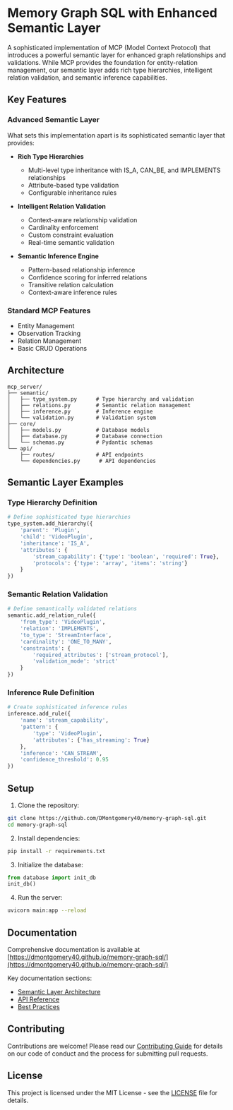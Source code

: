 # Memory Graph SQL with Enhanced Semantic Layer

A sophisticated implementation of MCP (Model Context Protocol) that introduces a powerful semantic layer for enhanced graph relationships and validations. While MCP provides the foundation for entity-relation management, our semantic layer adds rich type hierarchies, intelligent relation validation, and semantic inference capabilities.

## Key Features

### Advanced Semantic Layer

What sets this implementation apart is its sophisticated semantic layer that provides:

- **Rich Type Hierarchies**
  - Multi-level type inheritance with IS_A, CAN_BE, and IMPLEMENTS relationships
  - Attribute-based type validation
  - Configurable inheritance rules

- **Intelligent Relation Validation**
  - Context-aware relationship validation
  - Cardinality enforcement
  - Custom constraint evaluation
  - Real-time semantic validation

- **Semantic Inference Engine**
  - Pattern-based relationship inference
  - Confidence scoring for inferred relations
  - Transitive relation calculation
  - Context-aware inference rules

### Standard MCP Features

- Entity Management
- Observation Tracking
- Relation Management
- Basic CRUD Operations

## Architecture

```
mcp_server/
├── semantic/
│   ├── type_system.py      # Type hierarchy and validation
│   ├── relations.py        # Semantic relation management
│   ├── inference.py        # Inference engine
│   └── validation.py       # Validation system
├── core/
│   ├── models.py           # Database models
│   ├── database.py         # Database connection
│   └── schemas.py          # Pydantic schemas
└── api/
    ├── routes/             # API endpoints
    └── dependencies.py      # API dependencies
```

## Semantic Layer Examples

### Type Hierarchy Definition
```python
# Define sophisticated type hierarchies
type_system.add_hierarchy({
    'parent': 'Plugin',
    'child': 'VideoPlugin',
    'inheritance': 'IS_A',
    'attributes': {
        'stream_capability': {'type': 'boolean', 'required': True},
        'protocols': {'type': 'array', 'items': 'string'}
    }
})
```

### Semantic Relation Validation
```python
# Define semantically validated relations
semantic.add_relation_rule({
    'from_type': 'VideoPlugin',
    'relation': 'IMPLEMENTS',
    'to_type': 'StreamInterface',
    'cardinality': 'ONE_TO_MANY',
    'constraints': {
        'required_attributes': ['stream_protocol'],
        'validation_mode': 'strict'
    }
})
```

### Inference Rule Definition
```python
# Create sophisticated inference rules
inference.add_rule({
    'name': 'stream_capability',
    'pattern': {
        'type': 'VideoPlugin',
        'attributes': {'has_streaming': True}
    },
    'inference': 'CAN_STREAM',
    'confidence_threshold': 0.95
})
```

## Setup

1. Clone the repository:
```bash
git clone https://github.com/DMontgomery40/memory-graph-sql.git
cd memory-graph-sql
```

2. Install dependencies:
```bash
pip install -r requirements.txt
```

3. Initialize the database:
```python
from database import init_db
init_db()
```

4. Run the server:
```bash
uvicorn main:app --reload
```

## Documentation

Comprehensive documentation is available at [https://dmontgomery40.github.io/memory-graph-sql/](https://dmontgomery40.github.io/memory-graph-sql/)

Key documentation sections:
- [Semantic Layer Architecture](docs/semantic-layer.md)
- [API Reference](docs/api-reference.md)
- [Best Practices](docs/best-practices.md)

## Contributing

Contributions are welcome! Please read our [Contributing Guide](CONTRIBUTING.md) for details on our code of conduct and the process for submitting pull requests.

## License

This project is licensed under the MIT License - see the [LICENSE](LICENSE) file for details.
